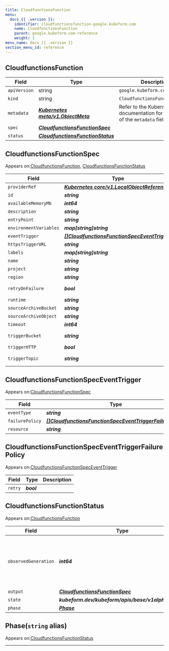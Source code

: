```yaml
---
title: CloudfunctionsFunction
menu:
  docs_{{ .version }}:
    identifier: cloudfunctionsfunction-google.kubeform.com
    name: CloudfunctionsFunction
    parent: google.kubeform.com-reference
    weight: 1
menu_name: docs_{{ .version }}
section_menu_id: reference
---
```


## CloudfunctionsFunction
| Field | Type | Description |
| ------ | ----- | ----------- |
| `apiVersion` | string | `google.kubeform.com/v1alpha1` |
|    `kind` | string | `CloudfunctionsFunction` |
| `metadata` | ***[Kubernetes meta/v1.ObjectMeta](https://kubernetes.io/docs/reference/generated/kubernetes-api/v1.13/#objectmeta-v1-meta)***|Refer to the Kubernetes API documentation for the fields of the `metadata` field.|
| `spec` | ***[CloudfunctionsFunctionSpec](#cloudfunctionsfunctionspec)***||
| `status` | ***[CloudfunctionsFunctionStatus](#cloudfunctionsfunctionstatus)***||
## CloudfunctionsFunctionSpec

Appears on:[CloudfunctionsFunction](#cloudfunctionsfunction), [CloudfunctionsFunctionStatus](#cloudfunctionsfunctionstatus)

| Field | Type | Description |
| ------ | ----- | ----------- |
| `providerRef` | ***[Kubernetes core/v1.LocalObjectReference](https://kubernetes.io/docs/reference/generated/kubernetes-api/v1.13/#localobjectreference-v1-core)***||
| `id` | ***string***||
| `availableMemoryMb` | ***int64***| ***(Optional)*** |
| `description` | ***string***| ***(Optional)*** |
| `entryPoint` | ***string***| ***(Optional)*** |
| `environmentVariables` | ***map[string]string***| ***(Optional)*** |
| `eventTrigger` | ***[[]CloudfunctionsFunctionSpecEventTrigger](#cloudfunctionsfunctionspeceventtrigger)***| ***(Optional)*** |
| `httpsTriggerURL` | ***string***| ***(Optional)*** |
| `labels` | ***map[string]string***| ***(Optional)*** |
| `name` | ***string***||
| `project` | ***string***| ***(Optional)*** |
| `region` | ***string***| ***(Optional)*** |
| `retryOnFailure` | ***bool***| ***(Optional)*** Deprecated|
| `runtime` | ***string***| ***(Optional)*** |
| `sourceArchiveBucket` | ***string***||
| `sourceArchiveObject` | ***string***||
| `timeout` | ***int64***| ***(Optional)*** |
| `triggerBucket` | ***string***| ***(Optional)*** Deprecated|
| `triggerHTTP` | ***bool***| ***(Optional)*** |
| `triggerTopic` | ***string***| ***(Optional)*** Deprecated|
## CloudfunctionsFunctionSpecEventTrigger

Appears on:[CloudfunctionsFunctionSpec](#cloudfunctionsfunctionspec)

| Field | Type | Description |
| ------ | ----- | ----------- |
| `eventType` | ***string***||
| `failurePolicy` | ***[[]CloudfunctionsFunctionSpecEventTriggerFailurePolicy](#cloudfunctionsfunctionspeceventtriggerfailurepolicy)***| ***(Optional)*** |
| `resource` | ***string***||
## CloudfunctionsFunctionSpecEventTriggerFailurePolicy

Appears on:[CloudfunctionsFunctionSpecEventTrigger](#cloudfunctionsfunctionspeceventtrigger)

| Field | Type | Description |
| ------ | ----- | ----------- |
| `retry` | ***bool***||
## CloudfunctionsFunctionStatus

Appears on:[CloudfunctionsFunction](#cloudfunctionsfunction)

| Field | Type | Description |
| ------ | ----- | ----------- |
| `observedGeneration` | ***int64***| ***(Optional)*** Resource generation, which is updated on mutation by the API Server.|
| `output` | ***[CloudfunctionsFunctionSpec](#cloudfunctionsfunctionspec)***| ***(Optional)*** |
| `state` | ***kubeform.dev/kubeform/apis/base/v1alpha1.State***| ***(Optional)*** |
| `phase` | ***[Phase](#phase)***| ***(Optional)*** |
## Phase(`string` alias)

Appears on:[CloudfunctionsFunctionStatus](#cloudfunctionsfunctionstatus)

---
